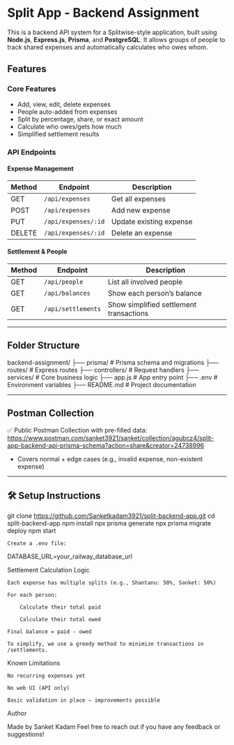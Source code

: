 #  Split App - Backend Assignment

This is a backend API system for a Splitwise-style application, built using **Node.js**, **Express.js**, **Prisma**, and **PostgreSQL**. It allows groups of people to track shared expenses and automatically calculates who owes whom.



## Features

###  Core Features

-  Add, view, edit, delete expenses
-  People auto-added from expenses
-  Split by percentage, share, or exact amount
-  Calculate who owes/gets how much
-  Simplified settlement results

###  API Endpoints

####  Expense Management

| Method | Endpoint              | Description                   |
|--------|-----------------------|-------------------------------|
| GET    | `/api/expenses`       | Get all expenses              |
| POST   | `/api/expenses`       | Add new expense               |
| PUT    | `/api/expenses/:id`   | Update existing expense       |
| DELETE | `/api/expenses/:id`   | Delete an expense             |

####  Settlement & People

| Method | Endpoint            | Description                              |
|--------|---------------------|------------------------------------------|
| GET    | `/api/people`       | List all involved people                 |
| GET    | `/api/balances`     | Show each person’s balance               |
| GET    | `/api/settlements`  | Show simplified settlement transactions  |

---

##  Folder Structure

backend-assignment/
├── prisma/ # Prisma schema and migrations
├── routes/ # Express routes
├── controllers/ # Request handlers
├── services/ # Core business logic
├── app.js # App entry point
├── .env # Environment variables
├── README.md # Project documentation


---

##  Postman Collection

✅ Public Postman Collection with pre-filled data:  https://www.postman.com/sanket3921/sanket/collection/agubcz4/split-app-backend-api-prisma-schema?action=share&creator=24738996
- Covers normal + edge cases (e.g., invalid expense, non-existent expense)

---

## 🛠️ Setup Instructions


git clone https://github.com/Sanketkadam3921/split-backend-app.git
cd split-backend-app
npm install
npx prisma generate
npx prisma migrate deploy
npm start

    Create a .env file:

DATABASE_URL=your_railway_database_url

Settlement Calculation Logic

    Each expense has multiple splits (e.g., Shantanu: 50%, Sanket: 50%)

    For each person:

        Calculate their total paid

        Calculate their total owed

    Final balance = paid - owed

    To simplify, we use a greedy method to minimize transactions in /settlements.

 Known Limitations

    No recurring expenses yet

    No web UI (API only)

    Basic validation in place — improvements possible

Author

Made by Sanket Kadam
Feel free to reach out if you have any feedback or suggestions!
